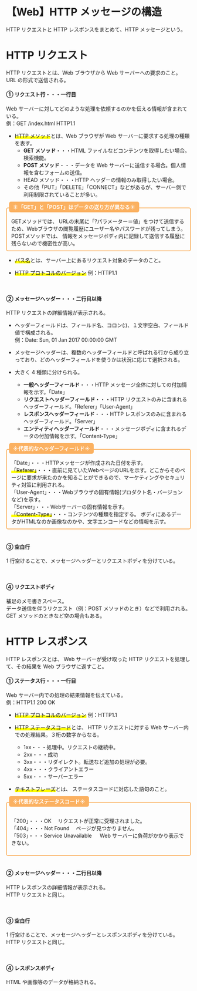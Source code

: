 # 【Web】HTTP メッセージの構造

HTTP リクエストと HTTP レスポンスをまとめて、HTTP メッセージという。

# HTTP リクエスト

HTTP リクエストとは、Web ブラウザから Web サーバーへの要求のこと。
URL の形式で送信される。

#### ① リクエスト行・・・一行目

Web サーバーに対してどのような処理を依頼するのかを伝える情報が含まれている。  
例：GET /index.html HTTP1.1

- <span style="background: linear-gradient(transparent 60%, #ffff00 60%);">HTTP メソッド</span>とは、Web ブラウザが Web サーバーに要求する処理の種類を表す。
  - **GET メソッド**・・・HTML ファイルなどコンテンツを取得したい場合。検索機能。
  - **POST メソッド**・・・データを Web サーバーに送信する場合。個人情報を含むフォームの送信。
  - HEAD メソッド・・・HTTP ヘッダーの情報のみ取得したい場合。
  - その他「PUT」「DELETE」「CONNECT」などがあるが、サーバー側で利用制限されていることが多い。

<div style="height: 12px;"><span style="margin-left: 8px; padding: 6px 10px; background:#FBB161 ; color: #ffffff; font-weight: bold; border-radius: 5px;">☀︎「GET」と「POST」はデータの送り方が異なる☀︎</span></div>
<div style="border: 2px solid#FBB161 ; padding: 25px 12px 10px; font-size: 1em; border-radius: 5px;">
GETメソッドでは、  
URLの末尾に「?パラメーター＝値」をつけて送信するため、Webブラウザの閲覧履歴にユーザー名やパスワードが残ってしまう。<br>
POSTメソッドでは、  
情報をメッセージボディ内に記録して送信する履歴に残らないので機密性が高い。</div>

- <span style="background: linear-gradient(transparent 60%, #ffff00 60%);">パス名</span>とは、サーバー上にあるリクエスト対象のデータのこと。

- <span style="background: linear-gradient(transparent 60%, #ffff00 60%);">HTTP プロトコルのバージョン</span>
  例：HTTP1.1

<br>

#### ② メッセージヘッダー・・・二行目以降

HTTP リクエストの詳細情報が表示される。

- ヘッダーフィールドは、フィールド名、コロン(:)、１文字空白、フィールド値で構成される。  
  例：Date: Sun, 01 Jan 2017 00:00:00 GMT
- メッセージヘッダーは、複数のヘッダーフィールドと呼ばれる行から成り立っており、どのヘッダーフィールドを使うかは状況に応じて選択される。

- 大きく 4 種類に分けられる。
  - **一般ヘッダーフィールド**・・・HTTP メッセージ全体に対しての付加情報を示す。「Date」
  - **リクエストヘッダーフィールド**・・・HTTP リクエストのみに含まれるヘッダーフィールド。「Referer」「User-Agent」
  - **レスポンスヘッダーフィールド**・・・HTTP レスポンスのみに含まれるヘッダーフィールド。「Server」
  - **エンティティヘッダーフィールド**・・・メッセージボディに含まれるデータの付加情報を示す。「Content-Type」

<div style="height: 12px;"><span style="margin-left: 8px; padding: 6px 10px; background:#FBB161 ; color: #ffffff; font-weight: bold; border-radius: 5px;">☀︎代表的なヘッダーフィールド☀︎</span></div>
<div style="border: 2px solid#FBB161 ; padding: 25px 12px 10px; font-size: 1em; border-radius: 5px;">
「Date」・・・HTTPメッセージが作成された日付を示す。<br>
<span style="background: linear-gradient(transparent 60%, #ffff00 60%);">「Referer」</span>・・・直前に見ていたWebページのURLを示す。どこからそのページに要求が来たのかを知ることができるので、マーケティングやセキュリティ対策に利用される。<br>
「User-Agent」・・・Webブラウザの固有情報(プロダクト名・バージョンなど)を示す。<br>
「Server」・・・Webサーバーの固有情報を示す。<br>
<span style="background: linear-gradient(transparent 60%, #ffff00 60%);">「Content-Type」</span>・・・コンテンツの種類を指定する。
ボディにあるデータがHTMLなのか画像なのかや、文字エンコードなどの情報を示す。
</div>

<br>

#### ③ 空白行

1 行空けることで、メッセージヘッダーとリクエストボディを分けている。

<br>

#### ④ リクエストボディ

補足のメモ書きスペース。  
データ送信を伴うリクエスト（例：POST メソッドのとき）などで利用される。  
GET メソッドのときなど空の場合もある。

# HTTP レスポンス

HTTP レスポンスとは、
Web サーバーが受け取った HTTP リクエストを処理して、その結果を Web ブラウザに返すこと。

#### ① ステータス行・・・一行目

Web サーバー内での処理の結果情報を伝えている。  
例：HTTP1.1 200 OK

- <span style="background: linear-gradient(transparent 60%, #ffff00 60%);">HTTP プロトコルのバージョン</span>
  例：HTTP1.1

- <span style="background: linear-gradient(transparent 60%, #ffff00 60%);">HTTP ステータスコード</span>とは、
  HTTP リクエストに対する Web サーバー内での処理結果。３桁の数字からなる。

  - 1xx・・・処理中。リクエストの継続中。
  - 2xx・・・成功
  - 3xx・・・リダイレクト。転送など追加の処理が必要。
  - 4xx・・・クライアントエラー
  - 5xx・・・サーバーエラー

- <span style="background: linear-gradient(transparent 60%, #ffff00 60%);">テキストフレーズ</span>とは、
  ステータスコードに対応した語句のこと。

<div style="height: 12px;"><span style="margin-left: 8px; padding: 6px 10px; background:#FBB161 ; color: #ffffff; font-weight: bold; border-radius: 5px;">☀︎代表的なステータスコード☀︎</span></div>
<div style="border: 2px solid#FBB161 ; padding: 25px 12px 10px; font-size: 1em; border-radius: 5px;">

「200」・・・OK 　リクエストが正常に受理されました。<br>
「404」・・・Not Found 　ページが見つかりません。<br>
「503」・・・Service Unavailable 　 Web サーバーに負荷がかかり表示できない。

</div>

<br>

#### ② メッセージヘッダー・・・二行目以降

HTTP レスポンスの詳細情報が表示される。  
HTTP リクエストと同じ。

<br>

#### ③ 空白行

1 行空けることで、メッセージヘッダーとレスポンスボディを分けている。  
HTTP リクエストと同じ。

<br>

#### ④ レスポンスボディ

HTML や画像等のデータが格納される。

